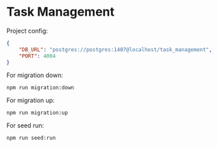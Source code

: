 # Task Management

Project config:

```json
{
	"DB_URL": "postgres://postgres:1407@localhost/task_management",
	"PORT": 4004
}
```

For migration down:

```console
npm run migration:down
```

For migration up:

```console
npm run migration:up
```

For seed run:

```console
npm run seed:run
```
